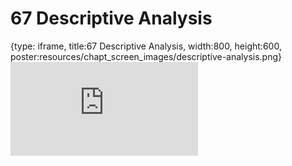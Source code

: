 # 67 Descriptive Analysis
 
{type: iframe, title:67 Descriptive Analysis, width:800, height:600, poster:resources/chapt_screen_images/descriptive-analysis.png}
![](https://datatrail-jhu.github.io/DataTrail_ReOrg/no_toc/descriptive-analysis.html)
 

 
